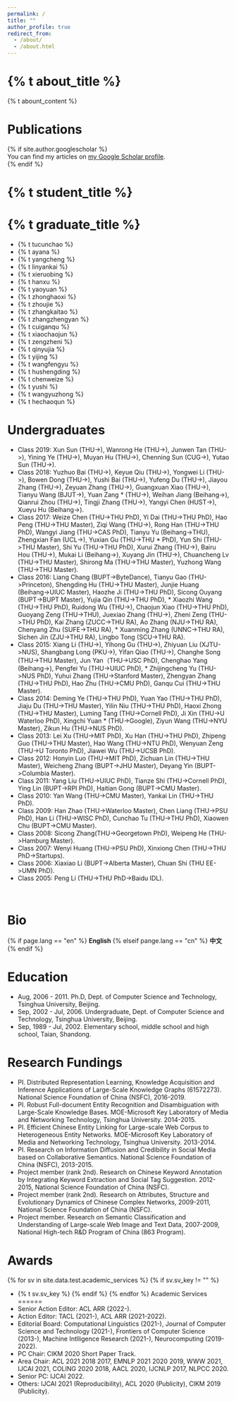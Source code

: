 ```yaml
---
permalink: /
title: ""
author_profile: true
redirect_from: 
  - /about/
  - /about.html
---
```


<h1>{% t about_title %}</h1>
{% t abount_content %}

<h1 id="publications">Publications</h1>
{% if site.author.googlescholar %}
  <div class="wordwrap">You can find my articles on <a href="{{site.author.googlescholar}}">my Google Scholar profile</a>.</div>
{% endif %}

<br/>
<h1 id="students">{% t student_title %}</h1>


{% t graduate_title %}
======
* {% t tucunchao %}
* {% t ayana %}
* {% t yangcheng %}
* {% t linyankai %}
* {% t xieruobing %}
* {% t hanxu %}
* {% t yaoyuan %}
* {% t zhonghaoxi %}
* {% t zhoujie %}
* {% t zhangkaitao %}
* {% t zhangzhengyan %}
* {% t cuiganqu %}
* {% t xiaochaojun %}
* {% t zengzheni %}
* {% t qinyujia %}
* {% t yijing %}
* {% t wangfengyu %}
* {% t hushengding %}
* {% t chenweize %}
* {% t yushi %}
* {% t wangyuzhong %}
* {% t hechaoqun %}


Undergraduates
======
* Class 2019: Xun Sun (THU->), Wanrong He (THU->), Junwen Tan (THU->), Yining Ye (THU->), Muyan Hu (THU->), Chenning Sun (CUG->), Yutao Sun (THU->).
* Class 2018: Yuzhuo Bai (THU->), Keyue Qiu (THU->), Yongwei Li (THU->), Bowen Dong (THU->), Yushi Bai (THU->), Yufeng Du (THU->), Jiayou Zhang (THU->), Zeyuan Zhang (THU->), Guangxuan Xiao (THU->), Tianyu Wang (BJUT->), Yuan Zang * (THU->), Weihan Jiang (Beihang->), Qianrui Zhou (THU->), Tingji Zhang (THU->), Yangyi Chen (HUST->), Xueyu Hu (Beihang->).
* Class 2017: Weize Chen (THU->THU PhD), Yi Dai (THU->THU PhD), Hao Peng (THU->THU Master), Ziqi Wang (THU->), Rong Han (THU->THU PhD), Wangyi Jiang (THU->CAS PhD), Tianyu Yu (Beihang->THU), Zhengxian Fan (UCL->), Yuxian Gu (THU->THU * PhD), Yun Shi (THU->THU Master), Shi Yu (THU->THU PhD), Xurui Zhang (THU->), Bairu Hou (THU->), Mukai Li (Beihang->), Xuyang Jin (THU->), Chuancheng Lv (THU->THU Master), Shirong Ma (THU->THU Master), Yuzhong Wang (THU->THU Master).
* Class 2016: Liang Chang (BUPT->ByteDance), Tianyu Gao (THU->Princeton), Shengding Hu (THU->THU Master), Junjie Huang (Beihang->UIUC Master), Haozhe Ji (THU->THU PhD), Sicong Ouyang (BUPT->BUPT Master), Yujia Qin (THU->THU PhD), * Xiaozhi Wang (THU->THU PhD), Ruidong Wu (THU->), Chaojun Xiao (THU->THU PhD), Guoyang Zeng (THU->THU), Juexiao Zhang (THU->), Zheni Zeng (THU->THU PhD), Kai Zhang (ZUCC->THU RA), Ao Zhang (NJU->THU RA), Chenyang Zhu (SUFE->THU RA), * Xuanming Zhang (UNNC->THU RA), Sichen Jin (ZJU->THU RA), Lingbo Tong (SCU->THU RA).
* Class 2015: Xiang Li (THU->), Yihong Gu (THU->), Zhiyuan Liu (XJTU->NUS), Shangbang Long (PKU->), Yifan Qiao (THU->), Changhe Song (THU->THU Master), Jun Yan（THU->USC PhD), Chenghao Yang (Beihang->), Pengfei Yu (THU->UIUC PhD), * Zhijingcheng Yu (THU->NUS PhD), Yuhui Zhang (THU->Stanford Master), Zhengyan Zhang (THU->THU PhD), Hao Zhu (THU->CMU PhD), Ganqu Cui (THU->THU Master).
* Class 2014: Deming Ye (THU->THU PhD), Yuan Yao (THU->THU PhD), Jiaju Du (THU->THU Master), Yilin Niu (THU->THU PhD), Haoxi Zhong (THU->THU Master), Luming Tang (THU->Cornell PhD), Ji Xin (THU->U Waterloo PhD), Xingchi Yuan * (THU->Google), Ziyun Wang (THU->NYU Master), Zikun Hu (THU->NUS PhD).
* Class 2013: Lei Xu (THU->MIT PhD), Xu Han (THU->THU PhD), Zhipeng Guo (THU->THU Master), Hao Wang (THU->NTU PhD), Wenyuan Zeng (THU->U Toronto PhD), Jiawei Wu (THU->UCSB PhD).
* Class 2012: Honyin Luo (THU->MIT PhD), Zichuan Lin (THU->THU Master), Weicheng Zhang (BUPT->JHU Master), Deyang Yin (BUPT->Columbia Master).
* Class 2011: Yang Liu (THU->UIUC PhD), Tianze Shi (THU->Cornell PhD), Ying Lin (BUPT->RPI PhD), Haitian Gong (BUPT->CMU Master).
* Class 2010: Yan Wang (THU->CMU Master), Yankai Lin (THU->THU PhD).
* Class 2009: Han Zhao (THU->Waterloo Master), Chen Liang (THU->PSU PhD), Han Li (THU->WISC PhD), Cunchao Tu (THU->THU PhD), Xiaowen Chu (BUPT->CMU Master).
* Class 2008: Sicong Zhang(THU->Georgetown PhD), Weipeng He (THU->Hamburg Master).
* Class 2007: Wenyi Huang (THU->PSU PhD), Xinxiong Chen (THU->THU PhD->Startups).
* Class 2006: Xiaxiao Li (BUPT->Alberta Master), Chuan Shi (THU EE->UMN PhD).
* Class 2005: Peng Li (THU->THU PhD->Baidu IDL).

<br />
<h1 id="bio">Bio</h1>

{% if page.lang == "en" %}
**English**
{% elseif pange.lang == "cn" %}
**中文**
{% endif %}

Education
======
* Aug, 2006 - 2011. Ph.D, Dept. of Computer Science and Technology, Tsinghua University, Beijing.
* Sep, 2002 - Jul, 2006. Undergraduate, Dept. of Computer Science and Technology, Tsinghua University, Beijing.
* Sep, 1989 - Jul, 2002. Elementary school, middle school and high school, Taian, Shandong.

Research Fundings
======
* PI. Distributed Representation Learning, Knowledge Acquisition and Inference Applications of Large-Scale Knowledge Graphs (61572273). National Science Foundation of China (NSFC), 2016-2019.
* PI. Robust Full-document Entity Recognition and Disambiguation with Large-Scale Knowledge Bases. MOE-Microsoft Key Laboratory of Media and Networking Technology, Tsinghua University. 2014-2015.
* PI. Efficient Chinese Entity Linking for Large-scale Web Corpus to Heterogeneous Entity Networks. MOE-Microsoft Key Laboratory of Media and Networking Technology, Tsinghua University. 2013-2014.
* PI. Research on Information Diffusion and Credibility in Social Media based on Collaborative Semantics. National Science Foundation of China (NSFC), 2013-2015.
* Project member (rank 2nd). Research on Chinese Keyword Annotation by Integrating Keyword Extraction and Social Tag Suggestion. 2012-2015, National Science Foundation of China (NSFC).
* Project member (rank 2nd). Research on Attributes, Structure and Evolutionary Dynamics of Chinese Complex Networks, 2009-2011, National Science Foundation of China (NSFC).
* Project member. Research on Semantic Classification and Understanding of Large-scale Web Image and Text Data, 2007-2009, National High-tech R&D Program of China (863 Program).

Awards
======

{% for sv in site.data.test.academic_services %}
{% if sv.sv_key != "" %}
* {% t sv.sv_key %}
{% endif %}
{% endfor %}
Academic Services
======
* Senior Action Editor: ACL ARR (2022-).
* Action Editor: TACL (2021-), ACL ARR (2021-2022).
* Editorial Board: Computational Linguistics (2021-), Journal of Computer Science and Technology (2021-), Frontiers of Computer Science (2013-), Machine Intlligence Research (2021-), Neurocomputing (2019-2022).
* PC Chair: CIKM 2020 Short Paper Track.
* Area Chair: ACL 2021 2018 2017, EMNLP 2021 2020 2019, WWW 2021, IJCAI 2021, COLING 2020 2018, AACL 2020, IJCNLP 2017, NLPCC 2020.
* Senior PC: IJCAI 2022.
* Others: IJCAI 2021 (Reproducibility), ACL 2020 (Publicity), CIKM 2019 (Publicity).
